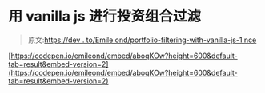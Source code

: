 # 用 vanilla js 进行投资组合过滤

> 原文:[https://dev . to/Emile ond/portfolio-filtering-with-vanilla-js-1 nce](https://dev.to/emileond/portfolio-filtering-with-vanilla-js-1nce)

[https://codepen.io/emileond/embed/aboqKOw?height=600&default-tab=result&embed-version=2](https://codepen.io/emileond/embed/aboqKOw?height=600&default-tab=result&embed-version=2)